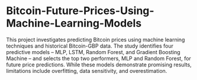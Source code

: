 # Bitcoin-Future-Prices-Using-Machine-Learning-Models

This project investigates predicting Bitcoin prices using machine learning techniques and historical Bitcoin-GBP data. The study identifies four predictive models – MLP, LSTM, Random Forest, and Gradient Boosting Machine – and selects the top two performers, MLP and Random Forest, for future price predictions. While these models demonstrate promising results, limitations include overfitting, data sensitivity, and overestimation.

